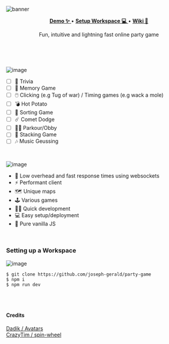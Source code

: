 ![banner](https://github.com/joseph-gerald/party-game/assets/73967013/71fc022f-b4bc-477a-9813-fbfbbd275728)

<p align="center">
  <a href="https://party-ga.me/">
    <strong>Demo ✨</strong>
  </a>
  •
  <a href="#setting-up-a-workspace">
    <strong>Setup Workspace 💻</strong>
  </a>
  •
  <a href="soon">
    <strong>Wiki 📖</strong>
  </a>
</p>

<p align="center">
  Fun, intuitive and lightning fast online party game
</p>

<br>
<br>
<br>

![image](https://github.com/joseph-gerald/party-game/assets/73967013/b29b5278-6e87-41c2-a7e1-12f4cab6fa8d)
- [ ] 📖 Trivia
- [ ] 🧠 Memory Game
- [ ] 🖱️ Clicking (e.g Tug of war) / Timing games (e.g wack a mole)
- [ ] 💣 Hot Potato
- [ ] 🤏 Sorting Game
- [ ] ☄️ Comet Dodge
- [ ] 🥷🏿 Parkour/Obby
- [ ] 🧱 Stacking Game
- [ ] 🎶 Music Geussing
<br>

![image](https://github.com/joseph-gerald/party-game/assets/73967013/f1b38750-6e93-400b-8608-f4ff09efbfb6)
- 🚀 Low overhead and fast response times using websockets
- ⚡ Performant client
- 🗺️ Unique maps
- 🕹️ Various games
- 👨‍💻 Quick development
- 💻 Easy setup/deployment
- 🍦 Pure vanilla JS

<br>


### Setting up a Workspace
![image](https://github.com/joseph-gerald/party-game/assets/73967013/587d509d-5d1b-4b43-bfb1-c755c5b32670)
```console
$ git clone https://github.com/joseph-gerald/party-game
$ npm i
$ npm run dev
```

<br>
<br>

#### Credits
[Dadik / Avatars](https://dadik.lol/)
<br>
[CrazyTim / spin-wheel](https://github.com/CrazyTim/spin-wheel)